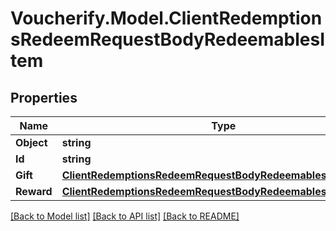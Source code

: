 # Voucherify.Model.ClientRedemptionsRedeemRequestBodyRedeemablesItem

## Properties

Name | Type | Description | Notes
------------ | ------------- | ------------- | -------------
**Object** | **string** |  | [optional] 
**Id** | **string** |  | [optional] 
**Gift** | [**ClientRedemptionsRedeemRequestBodyRedeemablesItemGift**](ClientRedemptionsRedeemRequestBodyRedeemablesItemGift.md) |  | [optional] 
**Reward** | [**ClientRedemptionsRedeemRequestBodyRedeemablesItemReward**](ClientRedemptionsRedeemRequestBodyRedeemablesItemReward.md) |  | [optional] 

[[Back to Model list]](../README.md#documentation-for-models) [[Back to API list]](../README.md#documentation-for-api-endpoints) [[Back to README]](../README.md)

